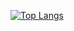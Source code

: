 [![Top Langs](https://github-readme-stats.vercel.app/api/top-langs/?username=skipperlive&theme=dark)](https://github.com/anuraghazra/github-readme-stats)
